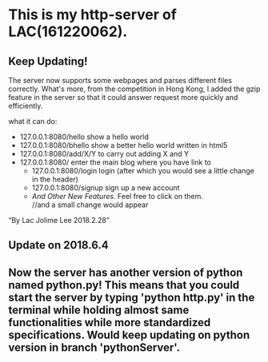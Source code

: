 <h1 color="maroon">This is my http-server of LAC(161220062).</h1>
<h2>Keep Updating!</h2>
<p color="maroon">The server now supports some webpages and parses different files correctly. What's more, from the competition in Hong Kong, I added the gzip feature in the server so that it could answer request more quickly and efficiently.</p>

<p>what it can do:
	<ul>
	<li>127.0.0.1:8080/hello show a hello world</li>
	<li>127.0.0.1:8080/bhello show a better hello world written in html5</li>
	<li>127.0.0.1:8080/add/X/Y to carry out adding X and Y</li>
	<li>127.0.0.1:8080/ enter the main blog where you have link to
		<ul>
		<li>127.0.0.1:8080/login login (after which you would see a little change in the header)</li>
		<li>127.0.0.1:8080/signup sign up a new account</li>
		<li><em>And Other New Features</em>. Feel free to click on them.</li>
		//and a small change would appear
		</ul>
	</li>
	</ul>
</p>
<q>By Lac Jolime Lee 2018.2.28</q>
<h2>Update on 2018.6.4<h2>
<p>Now the server has another version of python named python.py! This means that you could start the server by typing 'python http.py' in the terminal while holding almost same functionalities while more standardized specifications. Would keep updating on python version in branch 'pythonServer'.</p>

